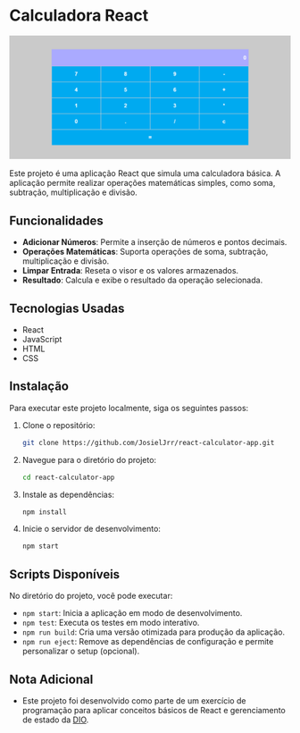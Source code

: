 # Calculadora React

<div align="center">
  <img src="src/assets/img/calculator.PNG" alt="Interface da Calculadora" width=600px>
</div>

Este projeto é uma aplicação React que simula uma calculadora básica. A aplicação permite realizar operações matemáticas simples, como soma, subtração, multiplicação e divisão.

## Funcionalidades

- **Adicionar Números**: Permite a inserção de números e pontos decimais.
- **Operações Matemáticas**: Suporta operações de soma, subtração, multiplicação e divisão.
- **Limpar Entrada**: Reseta o visor e os valores armazenados.
- **Resultado**: Calcula e exibe o resultado da operação selecionada.

## Tecnologias Usadas

- React
- JavaScript
- HTML
- CSS

## Instalação

Para executar este projeto localmente, siga os seguintes passos:

1. Clone o repositório:
    ```bash
    git clone https://github.com/JosielJrr/react-calculator-app.git
    ```
2. Navegue para o diretório do projeto:
    ```bash
    cd react-calculator-app
    ```
3. Instale as dependências:
    ```bash
    npm install
    ```
4. Inicie o servidor de desenvolvimento:
    ```bash
    npm start
    ```

## Scripts Disponíveis

No diretório do projeto, você pode executar:

- `npm start`: Inicia a aplicação em modo de desenvolvimento.
- `npm test`: Executa os testes em modo interativo.
- `npm run build`: Cria uma versão otimizada para produção da aplicação.
- `npm run eject`: Remove as dependências de configuração e permite personalizar o setup (opcional).

## Nota Adicional

- Este projeto foi desenvolvido como parte de um exercício de programação para aplicar conceitos básicos de React e gerenciamento de estado da [DIO](https://www.dio.me/).
